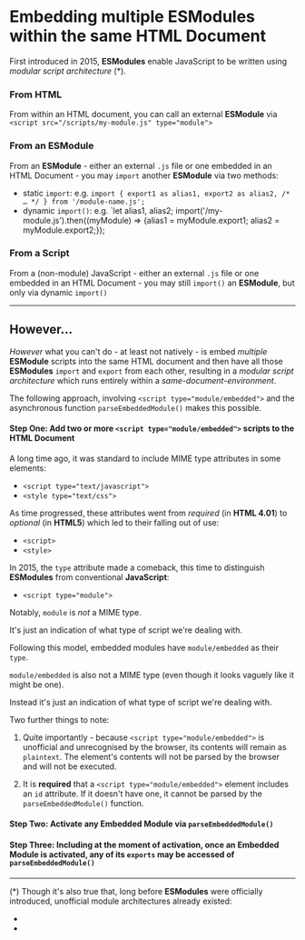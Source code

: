 # Embedding multiple ESModules within the same HTML Document

First introduced in 2015, **ESModules** enable JavaScript to be written using _modular script architecture_ (*).

### From HTML
From within an HTML document, you can call an external **ESModule** via `<script src="/scripts/my-module.js" type="module">`

### From an ESModule
From an **ESModule** - either an external `.js` file or one embedded in an HTML Document - you may `import` another **ESModule** via two methods:

 - static `import`: e.g. `import { export1 as alias1, export2 as alias2, /* … */ } from '/module-name.js';`
 - dynamic `import()`: e.g. `let alias1, alias2; import('/my-module.js').then((myModule) => {alias1 = myModule.export1; alias2 = myModule.export2;});

### From a Script
From a (non-module) JavaScript - either an external `.js` file or one embedded in an HTML Document - you may still `import()` an **ESModule**, but only via dynamic `import()`

______

## However...

_However_ what you can't do - at least not natively - is embed _multiple_ **ESModule** scripts into the same HTML document and then have all those **ESModules** `import` and `export` from each other, resulting in a _modular script architecture_ which runs entirely within a _same-document-environment_.

The following approach, involving `<script type="module/embedded">` and the asynchronous function `parseEmbeddedModule()` makes this possible.

#### Step One: Add two or more `<script type="module/embedded">` scripts to the HTML Document

A long time ago, it was standard to include MIME type attributes in some elements:
 - `<script type="text/javascript">`
 - `<style type="text/css">`

As time progressed, these attributes went from _required_ (in **HTML 4.01**) to _optional_ (in **HTML5**) which led to their falling out of use:
 - `<script>`
 - `<style>`

In 2015, the `type` attribute made a comeback, this time to distinguish **ESModules** from conventional **JavaScript**:
 - `<script type="module">`

Notably, `module` is _not_ a MIME type.

It's just an indication of what type of script we're dealing with.

Following this model, embedded modules have `module/embedded` as their `type`.

`module/embedded` is also not a MIME type (even though it looks vaguely like it might be one).

Instead it's just an indication of what type of script we're dealing with.

Two further things to note:

1. Quite importantly - because `<script type="module/embedded">` is unofficial and unrecognised by the browser, its contents will remain as `plaintext`. The element's contents will not be parsed by the browser and will not be executed.

2. It is **required** that a `<script type="module/embedded">` element includes an `id` attribute. If it doesn't have one, it cannot be parsed by the `parseEmbeddedModule()` function.

#### Step Two: Activate any Embedded Module via `parseEmbeddedModule()`

#### Step Three: Including at the moment of activation, once an Embedded Module is activated, any of its `exports` may be accessed of `parseEmbeddedModule()`


__________

(*) Though it's also true that, long before **ESModules** were officially introduced, unofficial module architectures already existed:

 -
 -
